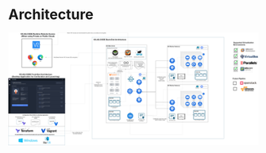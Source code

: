 # Architecture







[![Architecture](images/image-20201112132221706.png)](images/image-20201112132221706.png)